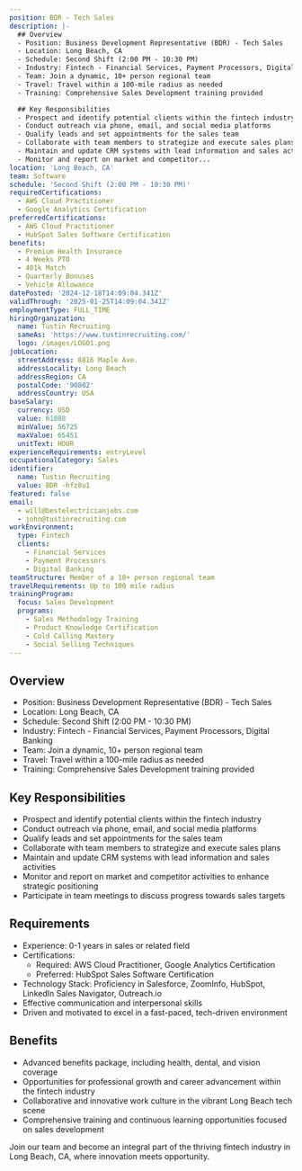 ```yaml
---
position: BDR - Tech Sales
description: |-
  ## Overview
  - Position: Business Development Representative (BDR) - Tech Sales
  - Location: Long Beach, CA
  - Schedule: Second Shift (2:00 PM - 10:30 PM)
  - Industry: Fintech - Financial Services, Payment Processors, Digital Banking
  - Team: Join a dynamic, 10+ person regional team
  - Travel: Travel within a 100-mile radius as needed
  - Training: Comprehensive Sales Development training provided

  ## Key Responsibilities
  - Prospect and identify potential clients within the fintech industry
  - Conduct outreach via phone, email, and social media platforms
  - Qualify leads and set appointments for the sales team
  - Collaborate with team members to strategize and execute sales plans
  - Maintain and update CRM systems with lead information and sales activities
  - Monitor and report on market and competitor...
location: 'Long Beach, CA'
team: Software
schedule: 'Second Shift (2:00 PM - 10:30 PM)'
requiredCertifications:
  - AWS Cloud Practitioner
  - Google Analytics Certification
preferredCertifications:
  - AWS Cloud Practitioner
  - HubSpot Sales Software Certification
benefits:
  - Premium Health Insurance
  - 4 Weeks PTO
  - 401k Match
  - Quarterly Bonuses
  - Vehicle Allowance
datePosted: '2024-12-18T14:09:04.341Z'
validThrough: '2025-01-25T14:09:04.341Z'
employmentType: FULL_TIME
hiringOrganization:
  name: Tustin Recruiting
  sameAs: 'https://www.tustinrecruiting.com/'
  logo: /images/LOGO1.png
jobLocation:
  streetAddress: 8816 Maple Ave.
  addressLocality: Long Beach
  addressRegion: CA
  postalCode: '90802'
  addressCountry: USA
baseSalary:
  currency: USD
  value: 61088
  minValue: 56725
  maxValue: 65451
  unitText: HOUR
experienceRequirements: entryLevel
occupationalCategory: Sales
identifier:
  name: Tustin Recruiting
  value: BDR -hfz8u1
featured: false
email:
  - will@bestelectricianjobs.com
  - john@tustinrecruiting.com
workEnvironment:
  type: Fintech
  clients:
    - Financial Services
    - Payment Processors
    - Digital Banking
teamStructure: Member of a 10+ person regional team
travelRequirements: Up to 100 mile radius
trainingProgram:
  focus: Sales Development
  programs:
    - Sales Methodology Training
    - Product Knowledge Certification
    - Cold Calling Mastery
    - Social Selling Techniques
---
```




## Overview
- Position: Business Development Representative (BDR) - Tech Sales
- Location: Long Beach, CA
- Schedule: Second Shift (2:00 PM - 10:30 PM)
- Industry: Fintech - Financial Services, Payment Processors, Digital Banking
- Team: Join a dynamic, 10+ person regional team
- Travel: Travel within a 100-mile radius as needed
- Training: Comprehensive Sales Development training provided

## Key Responsibilities
- Prospect and identify potential clients within the fintech industry
- Conduct outreach via phone, email, and social media platforms
- Qualify leads and set appointments for the sales team
- Collaborate with team members to strategize and execute sales plans
- Maintain and update CRM systems with lead information and sales activities
- Monitor and report on market and competitor activities to enhance strategic positioning
- Participate in team meetings to discuss progress towards sales targets

## Requirements
- Experience: 0-1 years in sales or related field
- Certifications: 
  - Required: AWS Cloud Practitioner, Google Analytics Certification
  - Preferred: HubSpot Sales Software Certification
- Technology Stack: Proficiency in Salesforce, ZoomInfo, HubSpot, LinkedIn Sales Navigator, Outreach.io
- Effective communication and interpersonal skills
- Driven and motivated to excel in a fast-paced, tech-driven environment

## Benefits
- Advanced benefits package, including health, dental, and vision coverage
- Opportunities for professional growth and career advancement within the fintech industry
- Collaborative and innovative work culture in the vibrant Long Beach tech scene
- Comprehensive training and continuous learning opportunities focused on sales development

Join our team and become an integral part of the thriving fintech industry in Long Beach, CA, where innovation meets opportunity.